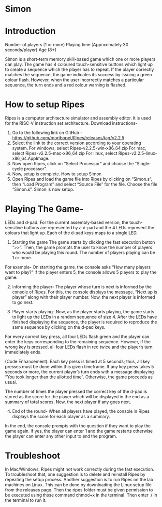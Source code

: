 # Simon
# Introduction
Number of players (1 or more)
Playing time (Approximately 30 seconds/player)
Age (8+) 

Simon is a short-term memory skill-based game which one or more players can play. The game has 4 coloured touch-sensitive buttons which light up to create a sequence which the player has to repeat. If the player correctly matches the sequence, the game indicates its success by issuing a green colour flash. However, when the user incorrectly matches a particular sequence, the turn ends and a red colour warning is flashed. 

# How to setup Ripes
Ripes is a computer architecture simulator and assembly editor. It is used for the RISC-V instruction set architecture.
Download instructions-
1)	Go to the following link on GitHub -https://github.com/mortbopet/Ripes/releases/tag/v2.2.5
2)	Select the link to the correct version according to your operating system. 
For windows, select Ripes-v2.2.5-win-x86_64.zip 
For mac, select Ripes-v2.2.5-mac-x86_64.zip 
For linux, select Ripes-v2.2.5-linux-x86_64.AppImage.
3)	Now open Ripes, click on “Select Processor” and choose the “Single-cycle processor”.  
4)	Now, setup is complete.
How to setup Simon
1)	Open Ripes and load the game file into Ripes by clicking on “Simon.s”, then “Load Program” and select “Source File” for the file. Choose the file “Simon.s”.  Simon is now setup.

# Playing The Game-
LEDs and d-pad:
For the current assembly-based version, the touch-sensitive buttons are represented by a d-pad and the 4 LEDs represent the colours that light up. Each of the d-pad keys maps to a single LED.

1.	Starting the game
The game starts by clicking the fast execution button “>>”. Then, the game prompts the user to know the number of players who would be playing this round. The number of players playing can be 1 or more.

For example- On starting the game, the console asks “How many players want to play?” if the player enters 5, the console allows 5 players to play the game.

2.	Informing the player-
The player whose turn is next is informed by the console of Ripes. For this, the console displays the message, “Next up is player” along with their player number. Now, the next player is informed to go next.

3.	Player starts playing-
Now, as the player starts playing, the game starts to light up the LEDs in a random sequence of size 4. After the LEDs have finished displaying the sequence, the player is required to reproduce the same sequence by clicking on the d-pad keys. 
 
For every correct key press, all four LEDs flash green and the player can enter the keys corresponding to the remaining sequence. However, if the wrong key is pressed, all four LEDs flash in red twice and the player’s turn immediately ends. 
 
(Code Enhancement): Each key press is timed at 5 seconds; thus, all key presses must be done within this given timeframe. If any key press takes 5 seconds or more, the current player’s turn ends with a message displaying “You took longer than the allotted time”. Otherwise, the game proceeds as usual.

The number of times the player pressed the correct key of the d-pad is stored as the score for the player which will be displayed in the end as a summary of total scores. Now, the next player if any goes next.

4.	End of the round-
When all players have played, the console in Ripes displays the score for each player as a summary. 

In the end, the console prompts with the question if they want to play the game again. If yes, the player can enter 1 and the game restarts otherwise the player can enter any other input to end the program.

# Troubleshoot
In Mac/Windows, Ripes might not work correctly during the fast execution.
To troubleshoot that, one suggestion is to delete and reinstall Ripes by repeating the setup process.
Another suggestion is to run Ripes on the lab machines on Linux. This can be done by downloading the Linux setup file from the releases page. Then the ripes folder must be given permission to be executed using thsse command chmod+x in the terminal. Then enter ./<name of the file>  in the terminal to run it.
